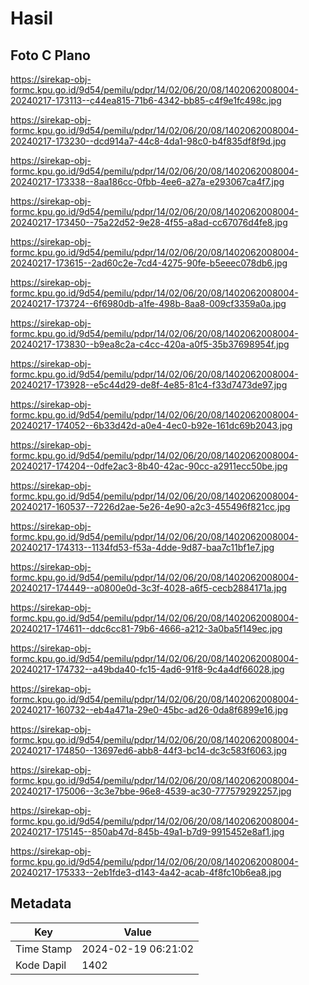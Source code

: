 # Hasil

## Foto C Plano

https://sirekap-obj-formc.kpu.go.id/9d54/pemilu/pdpr/14/02/06/20/08/1402062008004-20240217-173113--c44ea815-71b6-4342-bb85-c4f9e1fc498c.jpg

https://sirekap-obj-formc.kpu.go.id/9d54/pemilu/pdpr/14/02/06/20/08/1402062008004-20240217-173230--dcd914a7-44c8-4da1-98c0-b4f835df8f9d.jpg

https://sirekap-obj-formc.kpu.go.id/9d54/pemilu/pdpr/14/02/06/20/08/1402062008004-20240217-173338--8aa186cc-0fbb-4ee6-a27a-e293067ca4f7.jpg

https://sirekap-obj-formc.kpu.go.id/9d54/pemilu/pdpr/14/02/06/20/08/1402062008004-20240217-173450--75a22d52-9e28-4f55-a8ad-cc67076d4fe8.jpg

https://sirekap-obj-formc.kpu.go.id/9d54/pemilu/pdpr/14/02/06/20/08/1402062008004-20240217-173615--2ad60c2e-7cd4-4275-90fe-b5eeec078db6.jpg

https://sirekap-obj-formc.kpu.go.id/9d54/pemilu/pdpr/14/02/06/20/08/1402062008004-20240217-173724--6f6980db-a1fe-498b-8aa8-009cf3359a0a.jpg

https://sirekap-obj-formc.kpu.go.id/9d54/pemilu/pdpr/14/02/06/20/08/1402062008004-20240217-173830--b9ea8c2a-c4cc-420a-a0f5-35b37698954f.jpg

https://sirekap-obj-formc.kpu.go.id/9d54/pemilu/pdpr/14/02/06/20/08/1402062008004-20240217-173928--e5c44d29-de8f-4e85-81c4-f33d7473de97.jpg

https://sirekap-obj-formc.kpu.go.id/9d54/pemilu/pdpr/14/02/06/20/08/1402062008004-20240217-174052--6b33d42d-a0e4-4ec0-b92e-161dc69b2043.jpg

https://sirekap-obj-formc.kpu.go.id/9d54/pemilu/pdpr/14/02/06/20/08/1402062008004-20240217-174204--0dfe2ac3-8b40-42ac-90cc-a2911ecc50be.jpg

https://sirekap-obj-formc.kpu.go.id/9d54/pemilu/pdpr/14/02/06/20/08/1402062008004-20240217-160537--7226d2ae-5e26-4e90-a2c3-455496f821cc.jpg

https://sirekap-obj-formc.kpu.go.id/9d54/pemilu/pdpr/14/02/06/20/08/1402062008004-20240217-174313--1134fd53-f53a-4dde-9d87-baa7c11bf1e7.jpg

https://sirekap-obj-formc.kpu.go.id/9d54/pemilu/pdpr/14/02/06/20/08/1402062008004-20240217-174449--a0800e0d-3c3f-4028-a6f5-cecb2884171a.jpg

https://sirekap-obj-formc.kpu.go.id/9d54/pemilu/pdpr/14/02/06/20/08/1402062008004-20240217-174611--ddc6cc81-79b6-4666-a212-3a0ba5f149ec.jpg

https://sirekap-obj-formc.kpu.go.id/9d54/pemilu/pdpr/14/02/06/20/08/1402062008004-20240217-174732--a49bda40-fc15-4ad6-91f8-9c4a4df66028.jpg

https://sirekap-obj-formc.kpu.go.id/9d54/pemilu/pdpr/14/02/06/20/08/1402062008004-20240217-160732--eb4a471a-29e0-45bc-ad26-0da8f6899e16.jpg

https://sirekap-obj-formc.kpu.go.id/9d54/pemilu/pdpr/14/02/06/20/08/1402062008004-20240217-174850--13697ed6-abb8-44f3-bc14-dc3c583f6063.jpg

https://sirekap-obj-formc.kpu.go.id/9d54/pemilu/pdpr/14/02/06/20/08/1402062008004-20240217-175006--3c3e7bbe-96e8-4539-ac30-777579292257.jpg

https://sirekap-obj-formc.kpu.go.id/9d54/pemilu/pdpr/14/02/06/20/08/1402062008004-20240217-175145--850ab47d-845b-49a1-b7d9-9915452e8af1.jpg

https://sirekap-obj-formc.kpu.go.id/9d54/pemilu/pdpr/14/02/06/20/08/1402062008004-20240217-175333--2eb1fde3-d143-4a42-acab-4f8fc10b6ea8.jpg


## Metadata

| Key        | Value               |
| ---------- | ------------------- |
| Time Stamp | 2024-02-19 06:21:02 |
| Kode Dapil | 1402                |



